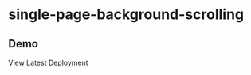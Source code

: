 # single-page-background-scrolling

## Demo
<a href="https://shahsawoodpreesoft.github.io/single-page-background-scrolling/" _target="blank">View Latest Deployment</a>
